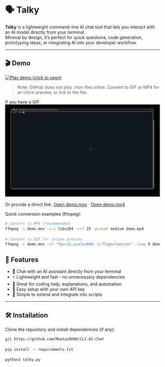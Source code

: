 # 🗣️ Talky



**Talky** is a lightweight command-line AI chat tool that lets you interact with an AI model directly from your terminal.  
Minimal by design, it’s perfect for quick questions, code generation, prototyping ideas, or integrating AI into your developer workflow.

---
## 🎬 Demo

[![Play demo (click to open)](./demo-thumbnail.png)](./demo.mov)

> Note: GitHub does not play .mov files inline. Convert to GIF or MP4 for an inline preview, or link to the file.

If you have a GIF:
![Demo GIF](./demo.gif)

Or provide a direct link:
[Open demo.mov](./demo.mov) · [Open demo.mp4](./demo.mp4)

Quick conversion examples (ffmpeg):
```bash
# Convert to MP4 (recommended)
ffmpeg -i demo.mov -c:v libx264 -crf 23 -preset medium demo.mp4

# Convert to GIF for inline preview
ffmpeg -i demo.mov -vf "fps=15,scale=680:-1:flags=lanczos" -loop 0 demo.gif
```


## 🚀 Features

- 💬 Chat with an AI assistant directly from your terminal  
- ⚡ Lightweight and fast – no unnecessary dependencies  
- 🧠 Great for coding help, explanations, and automation  
- 🔌 Easy setup with your own API key  
- 🧩 Simple to extend and integrate into scripts

---

## 🛠️ Installation

Clone the repository and install dependencies (if any):

```bash
git https://github.com/Moataz0000/CLI-AI-Chat

pip install -r requirements.txt

python3 talky.py
